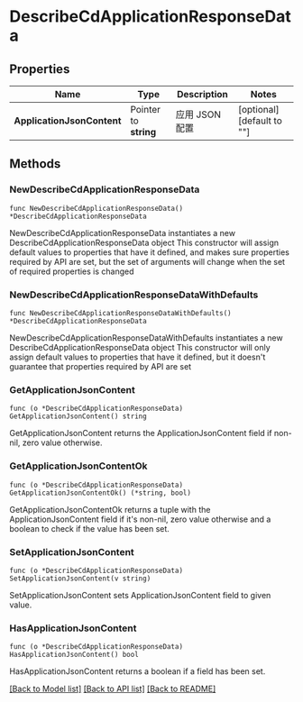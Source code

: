 # DescribeCdApplicationResponseData

## Properties

Name | Type | Description | Notes
------------ | ------------- | ------------- | -------------
**ApplicationJsonContent** | Pointer to **string** | 应用 JSON 配置 | [optional] [default to ""]

## Methods

### NewDescribeCdApplicationResponseData

`func NewDescribeCdApplicationResponseData() *DescribeCdApplicationResponseData`

NewDescribeCdApplicationResponseData instantiates a new DescribeCdApplicationResponseData object
This constructor will assign default values to properties that have it defined,
and makes sure properties required by API are set, but the set of arguments
will change when the set of required properties is changed

### NewDescribeCdApplicationResponseDataWithDefaults

`func NewDescribeCdApplicationResponseDataWithDefaults() *DescribeCdApplicationResponseData`

NewDescribeCdApplicationResponseDataWithDefaults instantiates a new DescribeCdApplicationResponseData object
This constructor will only assign default values to properties that have it defined,
but it doesn't guarantee that properties required by API are set

### GetApplicationJsonContent

`func (o *DescribeCdApplicationResponseData) GetApplicationJsonContent() string`

GetApplicationJsonContent returns the ApplicationJsonContent field if non-nil, zero value otherwise.

### GetApplicationJsonContentOk

`func (o *DescribeCdApplicationResponseData) GetApplicationJsonContentOk() (*string, bool)`

GetApplicationJsonContentOk returns a tuple with the ApplicationJsonContent field if it's non-nil, zero value otherwise
and a boolean to check if the value has been set.

### SetApplicationJsonContent

`func (o *DescribeCdApplicationResponseData) SetApplicationJsonContent(v string)`

SetApplicationJsonContent sets ApplicationJsonContent field to given value.

### HasApplicationJsonContent

`func (o *DescribeCdApplicationResponseData) HasApplicationJsonContent() bool`

HasApplicationJsonContent returns a boolean if a field has been set.


[[Back to Model list]](../README.md#documentation-for-models) [[Back to API list]](../README.md#documentation-for-api-endpoints) [[Back to README]](../README.md)


